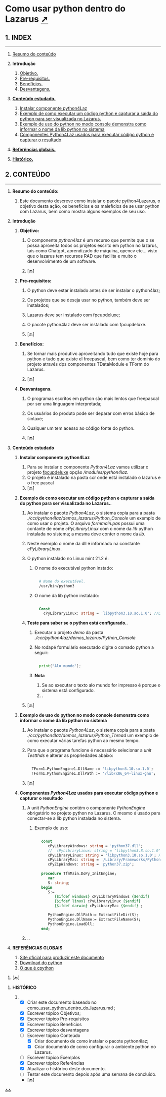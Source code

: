 <div class="header" id="myHeader">
  <div class="navbar" w3-include-html="/menu.inc"> </div>
</div>
<div class="title"><script> document.write(document.title);</script></div>  
<main>
<!-- markdownlint-disable-next-line -->
<span id="topo"><span>

# Como usar python dentro do Lazarus <a href="como_usar_python_dentro_do_lazarus.html" target="_blank" title="Pressione aqui para expandir este documento em nova aba." >  ➚ </a>

## 1. INDEX

---

1. [Resumo do conteúdo](#id_resumo)

2. **Introdução**
   1. [Objetivo.](#id_objetivo)
   2. [Pre-requisitos.](#id_pre_requisitos)
   3. [Benefícios.](#id_beneficios)
   4. [Desvantagens.](#id_desvantagens)

3. [**Conteúdo estudado.**](#id_Conteudo)
   1. [Instalar componente python4Laz](#id_Instalar_python4Laz)
   2. [Exemplo de como executar um código python e capturar a saída do python para ser visualizada no Lazarus.](#id_Exemplo_captura_saida_python)
   3. [Exemplo de uso do python no modo console demonstra como informar o nome da lib python no sistema](#id_Exemplo_modo_console)
   4. [Componentes  Python4Laz usados para executar código python e capturar o resultado](#id_assunto04)

4. [**Referências globais.**](#id_referencias)

5. [**Histórico.**](#id_historico)

## 2. CONTEÚDO

---
<!-- markdownlint-disable-next-line -->
1. <span id="id_resumo"><span>**Resumo do conteúdo:**
   1. Este documento descreve como instalar o pacote python4Lazarus, o objetivo desta ação, os benefícios e os malefícios de se usar python com Lazarus, bem como mostra alguns exemplos de seu uso.

2. **Introdução**
   <!-- markdownlint-disable-next-line -->
   1. <span id="id_objetivo"><span>**Objetivo:**
      1. O componente _python4laz_ é um recurso que permite que o se possa aproveita todos os projetos escrito em python no lazarus, tais como Chatgpt, aprendizado de máquina, opencv etc... visto que o lazarus tem recursos RAD que facilita e muito o desenvolvimento de um software.

      2. <text onclick="goBack()">[🔙]</text>

   2. <span id="id_pre_requisitos"></span>**Pre-requisitos:**
      1. O python deve estar instalado antes de ser instalar o python4laz;
      2. Os projetos que se deseja usar no python, também deve ser instalados;
      3. Lazarus deve ser instalado com fpcupdeluxe;
      4. O pacote python4laz deve ser instalado com fpcupdeluxe.

      5. <text onclick="goBack()">[🔙]</text>

   3. <span id="id_beneficios"></span>**Benefícios:**
      1. Se tornar mais produtivo aproveitando tudo que existe hoje para python e tudo que existe el freepascal, bem como ter domínio do projeto através dps componentes TDataModule e TForm do Lazarus.

      2. <text onclick="goBack()">[🔙]</text>

   4. <span id="id_desvantagens"></span>**Desvantagens**.
      1. O programas escritos em python são mais lentos que freepascal por ser uma linguagem interpretada;
      2. Os usuários do produto pode ser deparar com erros básico de sintaxe;
      3. Qualquer um tem acesso ao código fonte do python.

      4. <text onclick="goBack()">[🔙]</text>

3. <span id=id_Conteudo></span>**Conteúdo estudado**

   1. <span id=id_Instalar_python4Laz></span>**Instalar componente python4Laz**
      1. Para se instalar o componente _Python4Laz_ vamos utilizar o projeto [fpcupdeluxe](https://gladiston.net.br/programacao/lazarus-ide/usando-fpcupdeluge-nivel-medio/) opção _/modules/python4laz_.
      2. O projeto é instalado na pasta ccr onde está instalado o lazarus e o free pascal
      3. <text onclick="goBack()">[🔙]</text>

      <span id=id_Exemplo_captura_saida_python></span>
   2. **Exemplo de como executar um código python e capturar a saída do python para ser visualizada no Lazarus..**
      1. Ao instalar o pacote _Python4Laz_, o sistema copia para a pasta _./ccr/python4laz/demos_lazarus/Python_Console_ um exemplo de como usar o projeto. O arquivo _formmain.pas_ possui uma contante de nome _cPyLibraryLinux_ com o nome da _lib_ python instalada no sistema; a mesma deve conter o nome da _lib_.

      2. Neste exemplo o nome da dll é informado na constante _cPyLibraryLinux_.

      3. O python instalado no Linux mint 21.2 é:
         1. O nome do executável python instado:

            ```bash

              # Nome do executável.
              /usr/bin/python3

            ```

         2. O nome da lib python instalado:

            ```pascal

              Const
                cPyLibraryLinux: string = 'libpython3.10.so.1.0'; //Linux Mint 21.2 Cinnamon 

            ```

      4. **Teste para saber se o python está configurado.**.
         1. Executar o projeto _demo_ da pasta _./ccr/python4laz/demos_lazarus/Python_Console_
         2. No rodapé formulário executado digite o comado python a seguir:

            ```python

              print("Alo mundo");

            ```

         3. **Nota**
            1. Se ao executar o texto alo mundo for impresso é porque o sistema está configurado.
            2. .

      5. <text onclick="goBack()">[🔙]</text>

   3. <span id=id_Exemplo_modo_console></span>**Exemplo de uso do python no modo console demonstra como informar o nome da lib python no sistema**
      1. Ao instalar o pacote _Python4Laz_, o sistema copia para a pasta _./ccr/python4laz/demos_lazarus/Python_Thread_ um exemplo de como executar várias tarefas python ao mesmo tempo.
      2. Para que o programa funcione é necessário selecionar a _unit Testthds_ e alterar as propriedades abaixo:

         ```pascal

           TForm1.PythonEngine1.DllName := 'libpython3.10.so.1.0';
           TForm1.PythonEngine1.DllPath := '/lib/x86_64-linux-gnu';

         ```

      3. <text onclick="goBack()">[🔙]</text>

   4. <span id=id_assunto04></span>**Componentes _Python4Laz_ usados para executar código python e capturar o resultado**
      1. A unit _PythonEngine_ contém o componente _PythonEngine_ obrigatório no projeto python no Lazarus. O mesmo é usado para conectar-se a lib python instalada no sistema.
         1. Exemplo de uso:

            ```pascal

               const
                  cPyLibraryWindows: string = 'python37.dll';
                  //  cPyLibraryLinux: string = 'libpython3.8.so.1.0'; //default in Ubuntu 20.x
                  cPyLibraryLinux: string = 'libpython3.10.so.1.0'; //Linux Mint 21.2 Cinnamon
                  cPyLibraryMac: string = '/Library/Frameworks/Python.framework/Versions/3.7/lib/libpython3.7.dylib';
                  cPyZipWindows: string = 'python37.zip'; 
               
               procedure TfmMain.DoPy_InitEngine;
                  var
                  S: string;
               begin
                  S:=
                     {$ifdef windows} cPyLibraryWindows {$endif}
                     {$ifdef linux} cPyLibraryLinux {$endif}
                     {$ifdef darwin} cPyLibraryMac {$endif} ;

                  PythonEngine.DllPath:= ExtractFileDir(S);
                  PythonEngine.DllName:= ExtractFileName(S);
                  PythonEngine.LoadDll;
               end;                
            
            ```

      2. ..

4. <span id=id_referencias></span>**REFERÊNCIAS GLOBAIS**
   1. [Site oficial para produzir este documento](https://www.python.org/)
   2. [Download do python](https://www.python.org/downloads/)
   3. [O que é cpython](https://pt.wikipedia.org/wiki/CPython#:~:text=CPython%20%C3%A9%20a%20implementa%C3%A7%C3%A3o%20principal,outros%20desenvolvedores%20espalhados%20pelo%20mundo.&text=CPython%20%C3%A9%20um%20interpretador%20de%20bytecode.)

<!-- markdownlint-disable-next-line -->
   1. <text onclick="goBack()">[🔙]</text>
<!-- markdownlint-disable-next-line -->
1. <span id="id_historico"><span>**HISTÓRICO**

   1. <!--FIXME: Falta fazer os item abaixo: -->
      - [x] Criar este documento baseado no como_usar_python_dentro_do_lazarus.md ;
      - [x] Escrever tópico Objetivos;
      - [x] Escrever tópico Pre-requisitos
      - [x] Escrever tópico Benefícios
      - [x] Escrever tópico desvantagens
      - [ ] Escrever tópico Conteúdo
        - [x] Criar documento de como instalar o pacote python4laz;
        - [x] Criar documento de como configurar o ambiente python no Lazarus.
      - [ ] Escrever tópico Exemplos
      - [x] Escrever tópico Referências
      - [x] Atualizar o histórico deste documento.
      - [ ] Testar este documento depois após uma semana de concluído.

      - <text onclick="goBack()">[🔙]</text>

</main>

[🔝🔝](#topo "Retorna ao topo")
